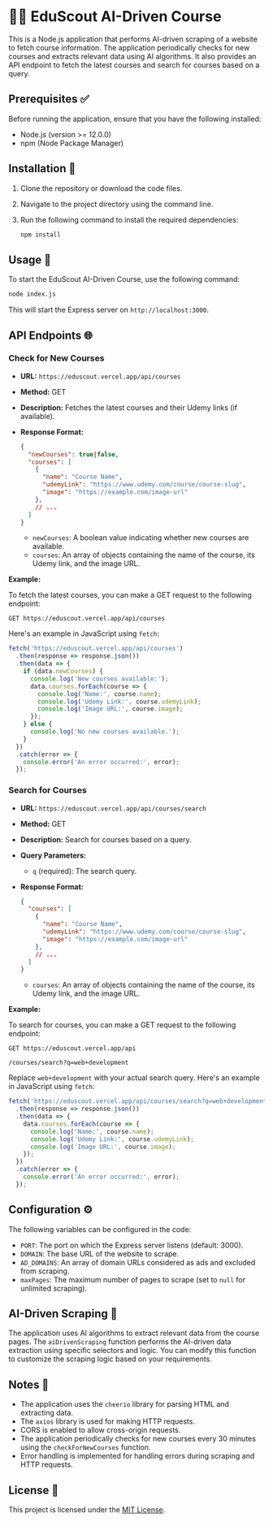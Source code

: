 
# 👨‍🏫 EduScout AI-Driven Course

This is a Node.js application that performs AI-driven scraping of a website to fetch course information. The application periodically checks for new courses and extracts relevant data using AI algorithms. It also provides an API endpoint to fetch the latest courses and search for courses based on a query.

## Prerequisites ✅

Before running the application, ensure that you have the following installed:

- Node.js (version >= 12.0.0)
- npm (Node Package Manager)

## Installation 🚀

1. Clone the repository or download the code files.
2. Navigate to the project directory using the command line.
3. Run the following command to install the required dependencies:

   ```bash
   npm install
   ```

## Usage 📝

To start the EduScout AI-Driven Course, use the following command:

```bash
node index.js
```

This will start the Express server on `http://localhost:3000`.

## API Endpoints 🌐

### Check for New Courses

- **URL:** `https://eduscout.vercel.app/api/courses`
- **Method:** GET
- **Description:** Fetches the latest courses and their Udemy links (if available).
- **Response Format:**

  ```json
  {
    "newCourses": true|false,
    "courses": [
      {
        "name": "Course Name",
        "udemyLink": "https://www.udemy.com/course/course-slug",
        "image": "https://example.com/image-url"
      },
      // ...
    ]
  }
  ```

  - `newCourses`: A boolean value indicating whether new courses are available.
  - `courses`: An array of objects containing the name of the course, its Udemy link, and the image URL.

**Example:**

To fetch the latest courses, you can make a GET request to the following endpoint:

```
GET https://eduscout.vercel.app/api/courses
```

Here's an example in JavaScript using `fetch`:

```javascript
fetch('https://eduscout.vercel.app/api/courses')
  .then(response => response.json())
  .then(data => {
    if (data.newCourses) {
      console.log('New courses available:');
      data.courses.forEach(course => {
        console.log('Name:', course.name);
        console.log('Udemy Link:', course.udemyLink);
        console.log('Image URL:', course.image);
      });
    } else {
      console.log('No new courses available.');
    }
  })
  .catch(error => {
    console.error('An error occurred:', error);
  });
```

### Search for Courses

- **URL:** `https://eduscout.vercel.app/api/courses/search`
- **Method:** GET
- **Description:** Search for courses based on a query.
- **Query Parameters:**
  - `q` (required): The search query.
- **Response Format:**

  ```json
  {
    "courses": [
      {
        "name": "Course Name",
        "udemyLink": "https://www.udemy.com/course/course-slug",
        "image": "https://example.com/image-url"
      },
      // ...
    ]
  }
  ```

  - `courses`: An array of objects containing the name of the course, its Udemy link, and the image URL.

**Example:**

To search for courses, you can make a GET request to the following endpoint:

```
GET https://eduscout.vercel.app/api

/courses/search?q=web+development
```

Replace `web+development` with your actual search query. Here's an example in JavaScript using `fetch`:

```javascript
fetch('https://eduscout.vercel.app/api/courses/search?q=web+development')
  .then(response => response.json())
  .then(data => {
    data.courses.forEach(course => {
      console.log('Name:', course.name);
      console.log('Udemy Link:', course.udemyLink);
      console.log('Image URL:', course.image);
    });
  })
  .catch(error => {
    console.error('An error occurred:', error);
  });
```

## Configuration ⚙️

The following variables can be configured in the code:

- `PORT`: The port on which the Express server listens (default: 3000).
- `DOMAIN`: The base URL of the website to scrape.
- `AD_DOMAINS`: An array of domain URLs considered as ads and excluded from scraping.
- `maxPages`: The maximum number of pages to scrape (set to `null` for unlimited scraping).

## AI-Driven Scraping 🤖

The application uses AI algorithms to extract relevant data from the course pages. The `aiDrivenScraping` function performs the AI-driven data extraction using specific selectors and logic. You can modify this function to customize the scraping logic based on your requirements.

## Notes 📝

- The application uses the `cheerio` library for parsing HTML and extracting data.
- The `axios` library is used for making HTTP requests.
- CORS is enabled to allow cross-origin requests.
- The application periodically checks for new courses every 30 minutes using the `checkForNewCourses` function.
- Error handling is implemented for handling errors during scraping and HTTP requests.

## License 📄

This project is licensed under the [MIT License](LICENSE).
